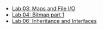* [Lab 03: Maps and File I/O](readme/linter.md)
* [Lab 04: Bitmap part 1](readme/bitmap_transformer.md)
* [Lab 06: Inheritance and Interfaces](readme/inheritance.md)
